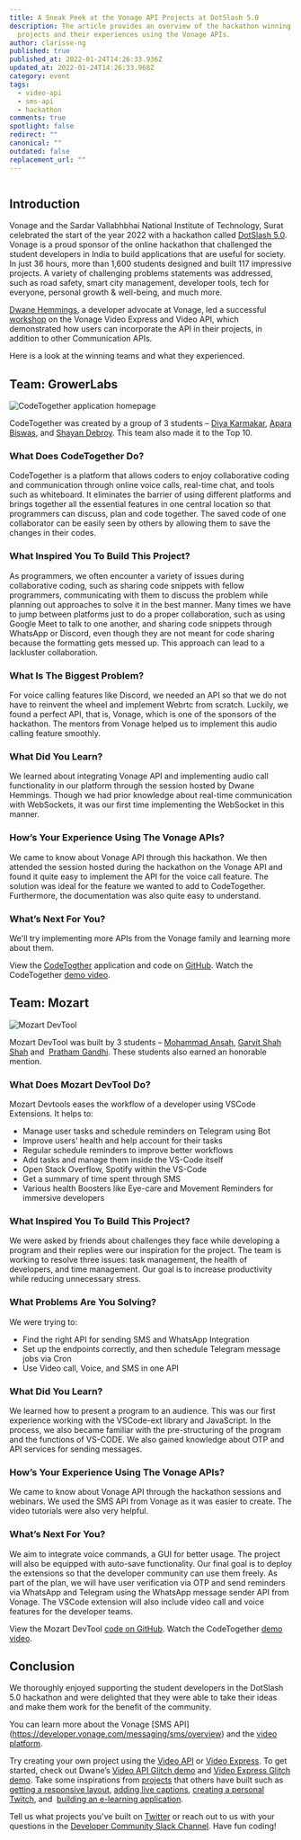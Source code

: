 ```yaml
---
title: A Sneak Peek at the Vonage API Projects at DotSlash 5.0
description: The article provides an overview of the hackathon winning teams'
  projects and their experiences using the Vonage APIs.
author: clarisse-ng
published: true
published_at: 2022-01-24T14:26:33.936Z
updated_at: 2022-01-24T14:26:33.968Z
category: event
tags:
  - video-api
  - sms-api
  - hackathon
comments: true
spotlight: false
redirect: ""
canonical: ""
outdated: false
replacement_url: ""
---
```

![]()

## Introduction

Vonage and the Sardar Vallabhbhai National Institute of Technology, Surat celebrated the start of the year 2022 with a hackathon called [DotSlash 5.0](https://hackdotslash.co.in/). Vonage is a proud sponsor of the online hackathon that challenged the student developers in India to build applications that are useful for society. In just 36 hours, more than 1,600 students designed and built 117 impressive projects. A variety of challenging problems statements was addressed, such as road safety, smart city management, developer tools, tech for everyone, personal growth & well-being, and much more.

[Dwane Hemmings](https://learn.vonage.com/authors/dwanehemmings/), a developer advocate at Vonage, led a successful [workshop](https://www.youtube.com/watch?v=NwaT81H8fIA) on the Vonage Video Express and Video API, which demonstrated how users can incorporate the API in their projects, in addition to other Communication APIs. 

Here is a look at the winning teams and what they experienced.

## Team: GrowerLabs

![CodeTogether application homepage](/content/blog/a-sneak-peek-at-the-vonage-api-projects-at-dotslash-5-0/codetogether-application-homepage.png "CodeTogether application homepage")

CodeTogether was created by a group of 3 students – [Diya Karmakar](https://devfolio.co/@astron_diya), [Apara Biswas](https://devfolio.co/@apara), and [Shayan Debroy](https://devfolio.co/@shayancyber). This team also made it to the Top 10.

### What Does CodeTogether Do?

CodeTogether is a platform that allows coders to enjoy collaborative coding and communication through online voice calls, real-time chat, and tools such as whiteboard. It eliminates the barrier of using different platforms and brings together all the essential features in one central location so that programmers can discuss, plan and code together. The saved code of one collaborator can be easily seen by others by allowing them to save the changes in their codes.

### What Inspired You To Build This Project? 

As programmers, we often encounter a variety of issues during collaborative coding, such as sharing code snippets with fellow programmers, communicating with them to discuss the problem while planning out approaches to solve it in the best manner. Many times we have to jump between platforms just to do a proper collaboration, such as using Google Meet to talk to one another, and sharing code snippets through WhatsApp or Discord, even though they are not meant for code sharing because the formatting gets messed up. This approach can lead to a lackluster collaboration.

### What Is The Biggest Problem?

For voice calling features like Discord, we needed an API so that we do not have to reinvent the wheel and implement Webrtc from scratch. Luckily, we found a perfect API, that is, Vonage, which is one of the sponsors of the hackathon. The mentors from Vonage helped us to implement this audio calling feature smoothly.

### What Did You Learn?

We learned about integrating Vonage API and implementing audio call functionality in our platform through the session hosted by Dwane Hemmings. Though we had prior knowledge about real-time communication with WebSockets, it was our first time implementing the WebSocket in this manner.

### How’s Your Experience Using The Vonage APIs?

We came to know about Vonage API through this hackathon. We then attended the session hosted during the hackathon on the Vonage API and found it quite easy to implement the API for the voice call feature. The solution was ideal for the feature we wanted to add to CodeTogether. Furthermore, the documentation was also quite easy to understand.

### What’s Next For You?

We'll try implementing more APIs from the Vonage family and learning more about them.

View the [CodeTogther](https://code-together-eight.vercel.app/) application and code on [GitHub](https://github.com/shayan-cyber/DotSlashProj). Watch the CodeTogether [demo video](https://www.youtube.com/watch?v=w-AcD3Icy60).

## Team: Mozart

![Mozart DevTool](/content/blog/a-sneak-peek-at-the-vonage-api-projects-at-dotslash-5-0/mozart-devtool.png "Mozart DevTool")

Mozart DevTool was built by 3 students – [Mohammad Ansah](https://devfolio.co/@Ansah), [Garvit Shah Shah](https://devfolio.co/@gobbledygook) and  [Pratham Gandhi](https://devfolio.co/@prathamgandhi). These students also earned an honorable mention.

### What Does Mozart DevTool Do?

Mozart Devtools eases the workflow of a developer using VSCode Extensions. It helps to: 

* Manage user tasks and schedule reminders on Telegram using Bot
* Improve users’ health and help account for their tasks
* Regular schedule reminders to improve better workflows
* Add tasks and manage them inside the VS-Code itself
* Open Stack Overflow, Spotify within the VS-Code
* Get a summary of time spent through SMS
* Various health Boosters like Eye-care and Movement Reminders for immersive developers

### What Inspired You To Build This Project?

We were asked by friends about challenges they face while developing a program and their replies were our inspiration for the project. The team is working to resolve three issues: task management, the health of developers, and time management. Our goal is to increase productivity while reducing unnecessary stress.

### What Problems Are You Solving?

We were trying to:

* Find the right API for sending SMS and WhatsApp Integration
* Set up the endpoints correctly, and then schedule Telegram message jobs via Cron
* Use Video call, Voice, and SMS in one API

### What Did You Learn?

We learned how to present a program to an audience. This was our first experience working with the VSCode-ext library and JavaScript. In the process, we also became familiar with the pre-structuring of the program and the functions of VS-CODE. We also gained knowledge about OTP and API services for sending messages.

### How’s Your Experience Using The Vonage APIs?

We came to know about Vonage API through the hackathon sessions and webinars. We used the SMS API from Vonage as it was easier to create. The video tutorials were also very helpful. 

### What’s Next For You?

We aim to integrate voice commands, a GUI for better usage. The project will also be equipped with auto-save functionality. Our final goal is to deploy the extensions so that the developer community can use them freely. As part of the plan, we will have user verification via OTP and send reminders via WhatsApp and Telegram using the WhatsApp message sender API from Vonage. The VSCode extension will also include video call and voice features for the developer teams.

View the Mozart DevTool [code on GitHub](https://github.com/Mozart-dotSlash). Watch the CodeTogether [demo video](https://www.youtube.com/watch?v=QrUx8J_pDeI).

## Conclusion

We thoroughly enjoyed supporting the student developers in the DotSlash 5.0 hackathon and were delighted that they were able to take their ideas and make them work for the benefit of the community.

You can learn more about the Vonage [SMS API] (https://developer.vonage.com/messaging/sms/overview) and the [video platform](https://tokbox.com/developer/guides/basics/). 

Try creating your own project using the [Video API](https://tokbox.com/developer/) or [Video Express](https://tokbox.com/developer/video-express/). To get started, check out Dwane’s [Video API Glitch demo](https://glitch.com/edit/#!/remix/vonage-video-api-basic?path=README.md%3A1%3A0) and [Video Express Glitch demo](https://glitch.com/edit/#!/remix/video-express-demo?path=README.md%3A1%3A0). Take some inspirations from [projects](https://learn.vonage.com/tags/video-api/) that others have built such as [getting a responsive layout](https://learn.vonage.com/blog/2021/11/18/auto-layout-for-vonage-video-application/), [adding live captions](https://learn.vonage.com/blog/2021/12/16/enable-live-captions-in-vonage-video-using-symbl-ai/), [creating a personal Twitch](https://learn.vonage.com/blog/2021/12/15/create-a-personal-twitch-with-vonage-video-api-and-web-components/), and  [building an e-learning application](https://learn.vonage.com/blog/2021/12/08/post-hackathon-the-e-learning-app-built-with-video-api/). 

Tell us what projects you’ve built on [Twitter](https://twitter.com/VonageDev) or reach out to us with your questions in the [Developer Community Slack Channel](https://developer.vonage.com/community/slack). Have fun coding!
